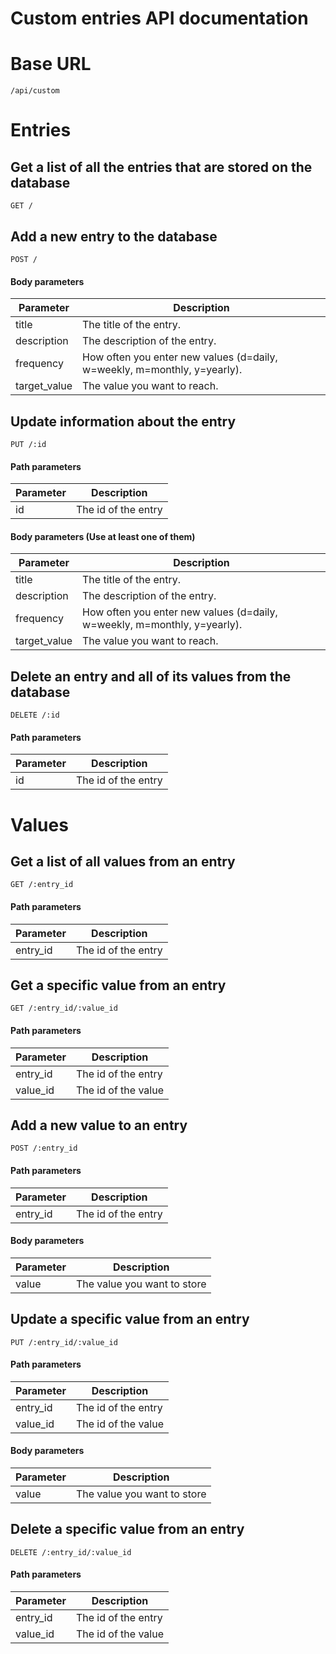 # Custom entries API documentation

# Base URL
    /api/custom



# Entries

## Get a list of all the entries that are stored on the database
`GET /`



## Add a new entry to the database
`POST /`
#### Body parameters
Parameter | Description
--- | ---
title | The title of the entry.
description | The description of the entry.
frequency | How often you enter new values (d=daily, w=weekly, m=monthly, y=yearly). 
target_value | The value you want to reach.



## Update information about the entry
`PUT /:id`
#### Path parameters
Parameter | Description
--- | ---
id | The id of the entry

#### Body parameters (Use at least one of them)
Parameter | Description
--- | ---
title | The title of the entry.
description | The description of the entry.
frequency | How often you enter new values (d=daily, w=weekly, m=monthly, y=yearly).
target_value | The value you want to reach.



## Delete an entry and all of its values from the database
`DELETE /:id`
#### Path parameters
Parameter | Description
--- | ---
id | The id of the entry



# Values

## Get a list of all values from an entry
`GET /:entry_id`  
#### Path parameters
Parameter | Description
--- | ---
entry_id | The id of the entry



## Get a specific value from an entry
`GET /:entry_id/:value_id`
#### Path parameters
Parameter | Description
--- | ---
entry_id | The id of the entry
value_id | The id of the value



## Add a new value to an entry
`POST /:entry_id`  
#### Path parameters
Parameter | Description
--- | ---
entry_id | The id of the entry

#### Body parameters
Parameter | Description
--- | ---
value | The value you want to store



## Update a specific value from an entry
`PUT /:entry_id/:value_id`
#### Path parameters
Parameter | Description
--- | ---
entry_id | The id of the entry
value_id | The id of the value

#### Body parameters
Parameter | Description
--- | ---
value | The value you want to store



## Delete a specific value from an entry
`DELETE /:entry_id/:value_id`
#### Path parameters
Parameter | Description
--- | ---
entry_id | The id of the entry
value_id | The id of the value